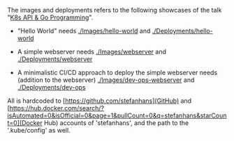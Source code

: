 The images and deployments refers to the following showcases of the talk "[K8s API & Go Programming](http://go-talks.appspot.com/github.com/stefanhans/go-present/slides/Kubernetes/IntroductionIntoClient-Go.slide#1)".

- "Hello World" needs [./Images/hello-world](Images/hello-world) and [./Deployments/hello-world](Deployments/hello-world)


- A simple webserver needs [./Images/webserver](Images/webserver) and [./Deployments/webserver](Deployments/webserver)


- A minimalistic CI/CD approach to deploy the simple webserver needs (addition to the webserver) [./Images/dev-ops-webserver](Images/dev-ops-webserver) and [./Deployments/dev-ops](Deployments/dev-ops)

All is hardcoded to [https://github.com/stefanhans](GitHub) and [https://hub.docker.com/search/?isAutomated=0&isOfficial=0&page=1&pullCount=0&q=stefanhans&starCount=0](Docker Hub) accounts of 'stefanhans', and the path to the '.kube/config' as well.
